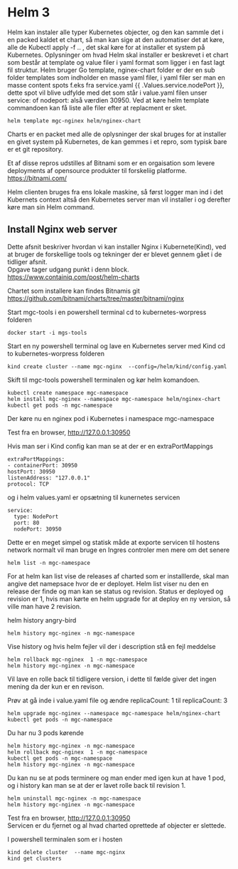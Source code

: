 # Helm 3
Helm kan instaler alle typer Kubernetes objecter, og den kan sammle det i en packed kaldet et chart,
så man kan sige at den automatiser det at køre, alle de Kubectl apply -f .. , det skal køre for at
installer et system på Kubernetes.
Oplysninger om hvad Helm skal installer er beskrevet i et chart som består at template og value filer i yaml format som ligger i en
fast lagt fil struktur.
Helm bruger Go template, nginex-chart folder  er der en sub folder templates som indholder en masse yaml filer, i yaml filer ser 
man en masse content spots f.eks fra service.yaml {{ .Values.service.nodePort }}, dette spot vil blive udfylde med det som står i 
value.yaml filen unser service: of nodeport: alså værdien 30950. Ved at køre helm template commandoen kan få liste alle filer
efter at replacment er sket.
```
helm template mgc-nginex helm/nginex-chart
```


Charts er en packet med alle de oplysninger der skal bruges for at installer en givet system på Kubernetes, de kan gemmes i
et repro, som typisk bare er et git repository.

Et af disse repros udstilles af Bitnami som er en orgaisation som levere deployments af opensource produkter til
forskeliig platforme.
https://bitnami.com/

Helm clienten bruges fra ens lokale maskine, så først logger man ind i det Kubernets context altså den Kubernetes server
man vil installer i og derefter køre man sin Helm command.

## Install Nginx web server
Dette afsnit beskriver hvordan vi kan installer Nginx i Kubernete(Kind), ved at bruger de forskellige tools og tekninger 
der er blevet gennem gået i de tidliger afsnit.  
Opgave tager udgang punkt i denn block.  
https://www.containiq.com/post/helm-charts  

Chartet som installere kan findes Bitnamis git
https://github.com/bitnami/charts/tree/master/bitnami/nginx


Start mgc-tools i en powershell terminal
cd to kubernetes-worpress folderen
```
docker start -i mgs-tools
```
Start en ny powershell terminal og lave en Kubernetes server med Kind
cd to kubernetes-worpress folderen
```
kind create cluster --name mgc-nginx  --config=/helm/kind/config.yaml
``` 
Skift til mgc-tools powershell terminalen og kør helm komandoen.
```
kubectl create namespace mgc-namespace
helm install mgc-nginex --namespace mgc-namespace helm/nginex-chart
kubectl get pods -n mgc-namespace
```
Der køre nu en nginex pod i Kubernetes i namespace mgc-namespace

Test fra en browser, http://127.0.0.1:30950 

Hvis man ser i Kind config kan man se at der er en extraPortMappings
```
extraPortMappings:
- containerPort: 30950
hostPort: 30950
listenAddress: "127.0.0.1"
protocol: TCP
```
og i helm values.yaml er opsætning til kunernetes servicen 
```
service:
  type: NodePort
  port: 80
  nodePort: 30950
```
Dette er en meget simpel og statisk måde at exporte servicen til hostens network normalt vil man bruge en Ingres controler
men mere om det senere

```
helm list -n mgc-namespace
```
For at helm kan list vise de releases af charted som er installlerde, skal man angive det namepsace hvor de er deployet.
Helm list viser nu den en release der finde og man kan se status og revision. Status er deployed
og revision er 1, hvis man kørte en helm upgrade for at deploy en ny version, så ville man have 2 revision.

helm history angry-bird
```
helm history mgc-nginex -n mgc-namespace
```
Vise history og hvis helm fejler vil der i description stå en fejl meddelse 
```
helm rollback mgc-nginex  1 -n mgc-namespace
helm history mgc-nginex -n mgc-namespace
```
Vil lave en rolle back til tidligere version, i dette til fælde giver det ingen mening da der kun er en revison.

Prøv at gå inde i value.yaml file og ændre  replicaCount: 1 til  replicaCount: 3
```
helm upgrade mgc-nginex --namespace mgc-namespace helm/nginex-chart
kubectl get pods -n mgc-namespace
```
Du har nu 3 pods kørende
```
helm history mgc-nginex -n mgc-namespace
helm rollback mgc-nginex  1 -n mgc-namespace
kubectl get pods -n mgc-namespace
helm history mgc-nginex -n mgc-namespace
```
Du kan nu se at pods terminere og man ender med igen kun at have 1 pod, og i history kan man se at der er lavet rolle back
til revision 1.

```
helm uninstall mgc-nginex -n mgc-namespace
helm history mgc-nginex -n mgc-namespace
```
Test fra en browser, http://127.0.0.1:30950  
Servicen er du fjernet og al hvad charted oprettede af objecter er slettede.

I powershell terminalen som er i hosten
```
kind delete cluster  --name mgc-nginx 
kind get clusters
``` 